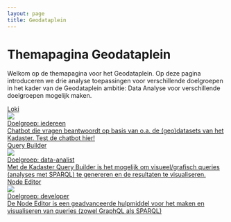 ```yaml
---
layout: page
title: Geodataplein
---
```


# Themapagina Geodataplein

Welkom op de themapagina voor het Geodataplein. Op deze pagina introduceren we drie analyse toepassingen voor verschillende doelgroepen in het kader van de Geodataplein ambitie: Data Analyse voor verschillende doelgroepen mogelijk maken.

<div class="cards-wrapper">
  <a href="/cases/lokiv3">
    <div class="card">
      <div class="card-type">Loki</div>
      <img class="card-image" src="/assets/images/loki-logo.jpg">
      <div class="card-title">Doelgroep: iedereen</div>
      <div class="card-description">Chatbot die vragen beantwoordt op basis van o.a. de (geo)datasets van het Kadaster. Test de chatbot hier! 
</div>
    </div>
  </a>
  <a href="/demonstrators/querybuilder/imx-geo">
    <div class="card">
      <div class="card-type">Query Builder</div>
      <img class="card-image" src="/assets/images/linked-data_icon.png">
      <div class="card-title">Doelgroep: data-analist</div>
      <div class="card-description">Met de Kadaster Query Builder is het mogelijk om visueel/grafisch queries (analyses met SPARQL) te genereren en de resultaten te visualiseren.
    </div>
    </div>
  </a>
    <a href="/demonstrators/overheiddatadirect">
    <div class="card">
      <div class="card-type">Node Editor</div>
      <img class="card-image" src="/assets/images/3d-logo.jpg">
      <div class="card-title">Doelgroep: developer</div>
      <div class="card-description">De Node Editor is een geadvanceerde hulpmiddel voor het maken en visualiseren van queries (zowel GraphQL als SPARQL)
    </div>
    </div>
  </a>
</div>
